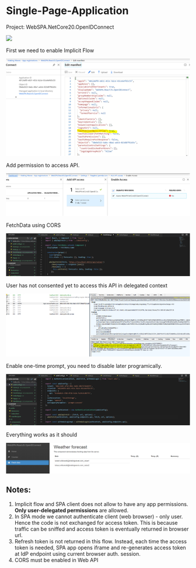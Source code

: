 # Single-Page-Application

Project: WebSPA.NetCore20.OpenIDConnect

![](https://docs.microsoft.com/en-us/azure/active-directory/develop/media/authentication-scenarios/single_page_app.png)
  
First we need to enable Implicit Flow

![](_README/0_AllowSPA.PNG)
  
Add permission to access API. 

![](_README/1_AddPermisions.PNG)
  
FetchData using CORS

![](_README/2_FetchData2.PNG)

User has not consented yet to access this API in delegated context
  
![](_README/3_NotConsentedYet.PNG)

Enable one-time prompt, you need to disable later programically. 
  
![](_README/4_Prompt.PNG)

Everything works as it should

![](_README/5_Working.PNG)
  
## Notes: 
1.	Implicit flow and SPA client does not allow to have any app permissions. **Only user-delegated permissions** are allowed.
2.	In SPA mode we cannot authenticate client (web browser) - only user. Hence the code is not exchanged for access token. This is because traffic can be sniffed and access token is eventually returned 
in browser url. 
3.	Refresh token is not returned in this flow. Instead, each time the access token is needed, SPA app opens iframe and re-generates access token at IdP endpoint using current browser auth. session.
4.	CORS must be enabled in Web API